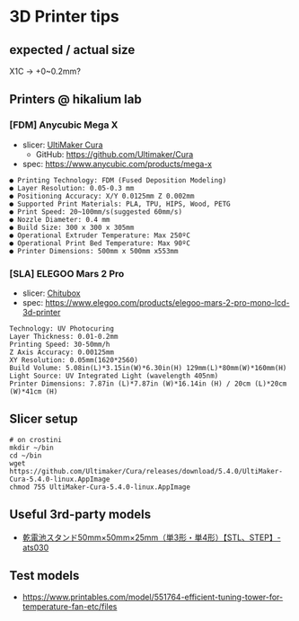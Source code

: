 # 3D Printer tips

## expected / actual size

X1C -> +0~0.2mm?

## Printers @ hikalium lab

### [FDM] Anycubic Mega X

- slicer: [UltiMaker Cura](https://ultimaker.com/software/ultimaker-cura/#links)
  - GitHub: https://github.com/Ultimaker/Cura
- spec: https://www.anycubic.com/products/mega-x

```
● Printing Technology: FDM (Fused Deposition Modeling)
● Layer Resolution: 0.05-0.3 mm
● Positioning Accuracy: X/Y 0.0125mm Z 0.002mm
● Supported Print Materials: PLA, TPU, HIPS, Wood, PETG
● Print Speed: 20~100mm/s(suggested 60mm/s)
● Nozzle Diameter: 0.4 mm
● Build Size: 300 x 300 x 305mm
● Operational Extruder Temperature: Max 250ºC
● Operational Print Bed Temperature: Max 90ºC
● Printer Dimensions: 500mm x 500mm x553mm
```

### [SLA] ELEGOO Mars 2 Pro

- slicer: [Chitubox](https://www.chitubox.com/en/download/chitubox-free)
- spec: https://www.elegoo.com/products/elegoo-mars-2-pro-mono-lcd-3d-printer

```
Technology: UV Photocuring
Layer Thickness: 0.01-0.2mm
Printing Speed: 30-50mm/h
Z Axis Accuracy: 0.00125mm
XY Resolution: 0.05mm(1620*2560)
Build Volume: 5.08in(L)*3.15in(W)*6.30in(H) 129mm(L)*80mm(W)*160mm(H)
Light Source: UV Integrated Light (wavelength 405nm)
Printer Dimensions: 7.87in (L)*7.87in (W)*16.14in (H) / 20cm (L)*20cm (W)*41cm (H)
```

## Slicer setup

```
# on crostini
mkdir ~/bin
cd ~/bin
wget https://github.com/Ultimaker/Cura/releases/download/5.4.0/UltiMaker-Cura-5.4.0-linux.AppImage
chmod 755 UltiMaker-Cura-5.4.0-linux.AppImage
```

## Useful 3rd-party models

- [乾電池スタンド50mm×50mm×25mm（単3形・単4形）【STL、STEP】- ats030](https://ats030.booth.pm/items/4493741)

## Test models

- https://www.printables.com/model/551764-efficient-tuning-tower-for-temperature-fan-etc/files
